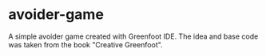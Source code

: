 # avoider-game
A simple avoider game created with Greenfoot IDE. The idea and base code was taken from the book "Creative Greenfoot".
